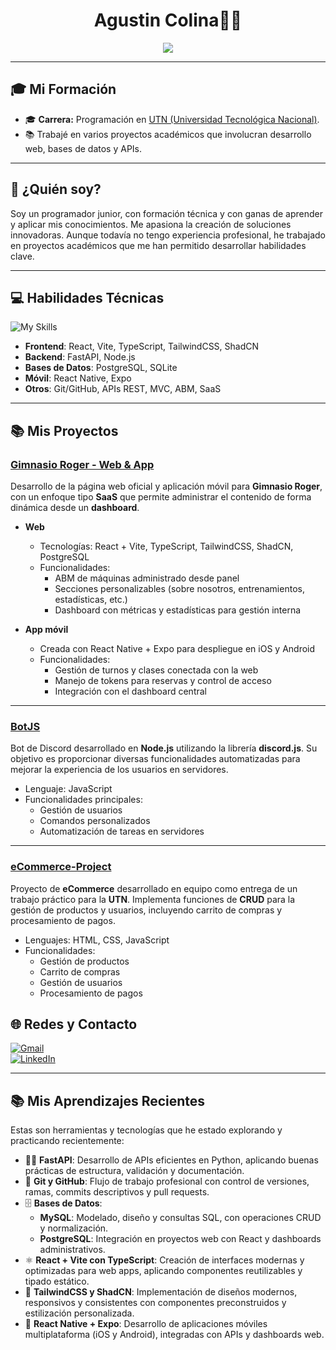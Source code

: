 
<h1 align="center">Agustin Colina👨‍💻</h1>

<p align="center">
  <img src="https://readme-typing-svg.herokuapp.com?font=Fira+Code&size=22&pause=1000&color=00FFAA&center=true&vCenter=true&width=500&lines=Programador+Jr+en+formación;Apasionado+por+la+tecnología;Siempre+aprendiendo"/>
</p>



---

## 🎓 Mi Formación

- 🎓 **Carrera:** Programación en [UTN (Universidad Tecnológica Nacional)](https://www.frvm.utn.edu.ar/).
- 📚 Trabajé en varios proyectos académicos que involucran desarrollo web, bases de datos y APIs.

---

## 🧠 ¿Quién soy?

Soy un programador junior, con formación técnica y con ganas de aprender y aplicar mis conocimientos. Me apasiona la creación de soluciones innovadoras. Aunque todavía no tengo experiencia profesional, he trabajado en proyectos académicos que me han permitido desarrollar habilidades clave.

---

## 💻 Habilidades Técnicas  

![My Skills](https://skillicons.dev/icons?i=python,js,ts,html,css,react,fastapi,tailwind,postgres,sqlite,nodejs,git)  

- **Frontend**: React, Vite, TypeScript, TailwindCSS, ShadCN  
- **Backend**: FastAPI, Node.js  
- **Bases de Datos**: PostgreSQL, SQLite  
- **Móvil**: React Native, Expo  
- **Otros**: Git/GitHub, APIs REST, MVC, ABM, SaaS 
---

## 📚 Mis Proyectos  

### [Gimnasio Roger - Web & App](https://gimnasioroger.com/)  
Desarrollo de la página web oficial y aplicación móvil para **Gimnasio Roger**, con un enfoque tipo **SaaS** que permite administrar el contenido de forma dinámica desde un **dashboard**.  

- **Web**  
  - Tecnologías: React + Vite, TypeScript, TailwindCSS, ShadCN, PostgreSQL  
  - Funcionalidades:  
    - ABM de máquinas administrado desde panel  
    - Secciones personalizables (sobre nosotros, entrenamientos, estadísticas, etc.)  
    - Dashboard con métricas y estadísticas para gestión interna  

- **App móvil**  
  - Creada con React Native + Expo para despliegue en iOS y Android  
  - Funcionalidades:  
    - Gestión de turnos y clases conectada con la web  
    - Manejo de tokens para reservas y control de acceso  
    - Integración con el dashboard central  

---

### [BotJS](https://github.com/AgusC0/BotJS)  
Bot de Discord desarrollado en **Node.js** utilizando la librería **discord.js**. Su objetivo es proporcionar diversas funcionalidades automatizadas para mejorar la experiencia de los usuarios en servidores.  

- Lenguaje: JavaScript  
- Funcionalidades principales:  
  - Gestión de usuarios  
  - Comandos personalizados  
  - Automatización de tareas en servidores  

---

### [eCommerce-Project](https://github.com/AgusC0/eCommerce-Project)  
Proyecto de **eCommerce** desarrollado en equipo como entrega de un trabajo práctico para la **UTN**. Implementa funciones de **CRUD** para la gestión de productos y usuarios, incluyendo carrito de compras y procesamiento de pagos.  

- Lenguajes: HTML, CSS, JavaScript  
- Funcionalidades:  
  - Gestión de productos  
  - Carrito de compras  
  - Gestión de usuarios  
  - Procesamiento de pagos  


## 🌐 Redes y Contacto

<p align="center">
  <div>
    <a href="mailto:colinaagustin92@gmail.com" target="_blank">
      <img alt="Gmail" src="https://img.shields.io/badge/Gmail-%23D44638.svg?style=for-the-badge&logo=gmail&logoColor=white" />
    </a>
  </div>
  <div>
    <a href="https://www.linkedin.com/in/agustincolina/" target="_blank">
      <img alt="LinkedIn" src="https://img.shields.io/badge/LinkedIn-0A66C2.svg?style=for-the-badge&logo=linkedin&logoColor=white" />
    </a>
  </div>
</p>

---

## 📚 Mis Aprendizajes Recientes  

Estas son herramientas y tecnologías que he estado explorando y practicando recientemente:  

- 🧑‍💻 **FastAPI**: Desarrollo de APIs eficientes en Python, aplicando buenas prácticas de estructura, validación y documentación.  
- 🔄 **Git y GitHub**: Flujo de trabajo profesional con control de versiones, ramas, commits descriptivos y pull requests.  
- 🗄️ **Bases de Datos**:  
  - **MySQL**: Modelado, diseño y consultas SQL, con operaciones CRUD y normalización.  
  - **PostgreSQL**: Integración en proyectos web con React y dashboards administrativos.  
- ⚛️ **React + Vite con TypeScript**: Creación de interfaces modernas y optimizadas para web apps, aplicando componentes reutilizables y tipado estático.  
- 🎨 **TailwindCSS y ShadCN**: Implementación de diseños modernos, responsivos y consistentes con componentes preconstruidos y estilización personalizada.  
- 📱 **React Native + Expo**: Desarrollo de aplicaciones móviles multiplataforma (iOS y Android), integradas con APIs y dashboards web.  



